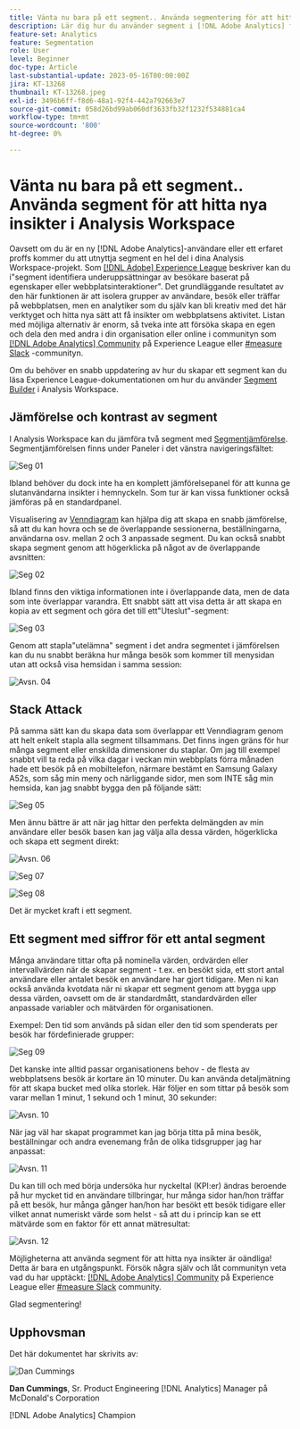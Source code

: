 ```yaml
---
title: Vänta nu bara på ett segment.. Använda segmentering för att hitta nya insikter i Analysis Workspace
description: Lär dig hur du använder segment i [!DNL Adobe Analytics] för att få nya insikter från dina Analysis Workspace-visualiseringar och frihandstabeller.
feature-set: Analytics
feature: Segmentation
role: User
level: Beginner
doc-type: Article
last-substantial-update: 2023-05-16T00:00:00Z
jira: KT-13268
thumbnail: KT-13268.jpeg
exl-id: 3496b6ff-f8d6-48a1-92f4-442a792663e7
source-git-commit: 058d26bd99ab060df3633fb32f1232f534881ca4
workflow-type: tm+mt
source-wordcount: '800'
ht-degree: 0%

---
```


# Vänta nu bara på ett segment.. Använda segment för att hitta nya insikter i Analysis Workspace

Oavsett om du är en ny [!DNL Adobe Analytics]-användare eller ett erfaret proffs kommer du att utnyttja segment en hel del i dina Analysis Workspace-projekt. Som [[!DNL Adobe] Experience League](https://experienceleague.adobe.com/docs/analytics/components/segmentation/seg-overview.html?lang=en) beskriver kan du i&quot;segment identifiera underuppsättningar av besökare baserat på egenskaper eller webbplatsinteraktioner&quot;. Det grundläggande resultatet av den här funktionen är att isolera grupper av användare, besök eller träffar på webbplatsen, men en analytiker som du själv kan bli kreativ med det här verktyget och hitta nya sätt att få insikter om webbplatsens aktivitet. Listan med möjliga alternativ är enorm, så tveka inte att försöka skapa en egen och dela den med andra i din organisation eller online i communityn som [[!DNL Adobe Analytics] Community](https://experienceleaguecommunities.adobe.com/t5/adobe-analytics/ct-p/adobe-analytics-community) på Experience League eller [#measure Slack](https://www.measure.chat/) -communityn.

Om du behöver en snabb uppdatering av hur du skapar ett segment kan du läsa Experience League-dokumentationen om hur du använder [Segment Builder](https://experienceleague.adobe.com/docs/analytics/components/segmentation/segmentation-workflow/seg-build.html?lang=en) i Analysis Workspace.

## Jämförelse och kontrast av segment

I Analysis Workspace kan du jämföra två segment med [Segmentjämförelse](https://experienceleague.adobe.com/docs/analytics/analyze/analysis-workspace/panels/segment-comparison/segment-comparison.html?lang=en). Segmentjämförelsen finns under Paneler i det vänstra navigeringsfältet:

![Seg 01](assets/seg01.png)

Ibland behöver du dock inte ha en komplett jämförelsepanel för att kunna ge slutanvändarna insikter i hemnyckeln. Som tur är kan vissa funktioner också jämföras på en standardpanel.

Visualisering av [Venndiagram](https://experienceleague.adobe.com/docs/analytics/analyze/analysis-workspace/visualizations/venn.html?lang=en) kan hjälpa dig att skapa en snabb jämförelse, så att du kan hovra och se de överlappande sessionerna, beställningarna, användarna osv. mellan 2 och 3 anpassade segment. Du kan också snabbt skapa segment genom att högerklicka på något av de överlappande avsnitten:

![Seg 02](assets/s02.png)

Ibland finns den viktiga informationen inte i överlappande data, men de data som inte överlappar varandra. Ett snabbt sätt att visa detta är att skapa en kopia av ett segment och göra det till ett&quot;Uteslut&quot;-segment:

![Seg 03](assets/s03.png)

Genom att stapla&quot;utelämna&quot; segment i det andra segmentet i jämförelsen kan du nu snabbt beräkna hur många besök som kommer till menysidan utan att också visa hemsidan i samma session:

![Avsn. 04](assets/s04.png)

## Stack Attack

På samma sätt kan du skapa data som överlappar ett Venndiagram genom att helt enkelt stapla alla segment tillsammans. Det finns ingen gräns för hur många segment eller enskilda dimensioner du staplar. Om jag till exempel snabbt vill ta reda på vilka dagar i veckan min webbplats förra månaden hade ett besök på en mobiltelefon, närmare bestämt en Samsung Galaxy A52s, som såg min meny och närliggande sidor, men som INTE såg min hemsida, kan jag snabbt bygga den på följande sätt:

![Seg 05](assets/s05.png)

Men ännu bättre är att när jag hittar den perfekta delmängden av min användare eller besök basen kan jag välja alla dessa värden, högerklicka och skapa ett segment direkt:

![Avsn. 06](assets/s06.png)

![Seg 07](assets/s07.png)

![Seg 08](assets/s08.png)

Det är mycket kraft i ett segment.

## Ett segment med siffror för ett antal segment

Många användare tittar ofta på nominella värden, ordvärden eller intervallvärden när de skapar segment - t.ex. en besökt sida, ett stort antal användare eller antalet besök en användare har gjort tidigare. Men ni kan också använda kvotdata när ni skapar ett segment genom att bygga upp dessa värden, oavsett om de är standardmått, standardvärden eller anpassade variabler och mätvärden för organisationen.

Exempel: Den tid som används på sidan eller den tid som spenderats per besök har fördefinierade grupper:

![Seg 09](assets/s09.png)

Det kanske inte alltid passar organisationens behov - de flesta av webbplatsens besök är kortare än 10 minuter. Du kan använda detaljmätning för att skapa bucket med olika storlek. Här följer en som tittar på besök som varar mellan 1 minut, 1 sekund och 1 minut, 30 sekunder:

![Avsn. 10](assets/s10.png)

När jag väl har skapat programmet kan jag börja titta på mina besök, beställningar och andra evenemang från de olika tidsgrupper jag har anpassat:

![Avsn. 11](assets/s11.png)

Du kan till och med börja undersöka hur nyckeltal (KPI:er) ändras beroende på hur mycket tid en användare tillbringar, hur många sidor han/hon träffar på ett besök, hur många gånger han/hon har besökt ett besök tidigare eller vilket annat numeriskt värde som helst - så att du i princip kan se ett mätvärde som en faktor för ett annat mätresultat:

![Avsn. 12](assets/s12.png)

Möjligheterna att använda segment för att hitta nya insikter är oändliga! Detta är bara en utgångspunkt. Försök några själv och låt communityn veta vad du har upptäckt: [[!DNL Adobe Analytics] Community](https://experienceleaguecommunities.adobe.com/t5/adobe-analytics/ct-p/adobe-analytics-community) på Experience League eller [#measure Slack](https://www.measure.chat/) community.

Glad segmentering!

## Upphovsman

Det här dokumentet har skrivits av:

![Dan Cummings](assets/seg13.png)

**Dan Cummings**, Sr. Product Engineering [!DNL Analytics] Manager på McDonald&#39;s Corporation

[!DNL Adobe Analytics] Champion
